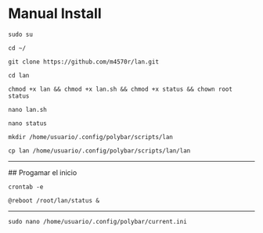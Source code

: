 # Manual Install

```
sudo su
```

```
cd ~/
```

```
git clone https://github.com/m4570r/lan.git
```

```
cd lan
```

```
chmod +x lan && chmod +x lan.sh && chmod +x status && chown root status
```

```
nano lan.sh
```

```
nano status
```

```
mkdir /home/usuario/.config/polybar/scripts/lan 
```

```
cp lan /home/usuario/.config/polybar/scripts/lan/lan 
```

<hr>
## Progamar el inicio


```
crontab -e
```

```
@reboot /root/lan/status & 

```

<hr>

```
sudo nano /home/usuario/.config/polybar/current.ini
```

